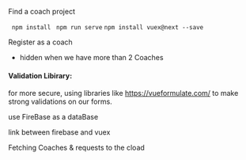 Find a coach project

` npm install`
` npm run serve`
`npm install vuex@next --save`

Register as a coach

- hidden when we have more than 2 Coaches

#### Validation Libirary:

for more secure, using libraries like https://vueformulate.com/ to make strong validations on our forms.

use FireBase as a dataBase

link between firebase and vuex

Fetching Coaches & requests to the cload